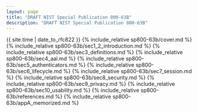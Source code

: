 ```yaml
---
layout: page
title: "DRAFT NIST Special Publication 800-63B"
description: "DRAFT NIST Special Publication 800-63B"
---
```


{{ site.time | date_to_rfc822 }}
{% include_relative sp800-63b/cover.md %}
{% include_relative sp800-63b/sec1_2_introduction.md %}
{% include_relative sp800-63b/sec3_definitions.md %}
{% include_relative sp800-63b/sec4_aal.md %}
{% include_relative sp800-63b/sec5_authenticators.md %}
{% include_relative sp800-63b/sec6_lifecycle.md %}
{% include_relative sp800-63b/sec7_session.md %}
{% include_relative sp800-63b/sec8_security.md %}
{% include_relative sp800-63b/sec9_privacy.md %}
{% include_relative sp800-63b/sec10_usability.md %}
{% include_relative sp800-63b/references.md %}
{% include_relative sp800-63b/appA_memorized.md %}
